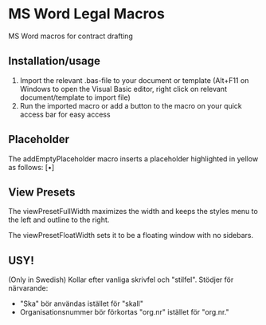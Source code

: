 # MS Word Legal Macros
MS Word macros for contract drafting

## Installation/usage
1. Import the relevant .bas-file to your document or template (Alt+F11 on Windows to open the Visual Basic editor, right click on relevant document/template to import file)
2. Run the imported macro or add a button to the macro on your quick access bar for easy access

## Placeholder
The addEmptyPlaceholder macro inserts a placeholder highlighted in yellow as follows: [•]

## View Presets
The viewPresetFullWidth maximizes the width and keeps the styles menu to the left and outline to the right.

The viewPresetFloatWidth sets it to be a floating window with no sidebars.

## USY!
(Only in Swedish)
Kollar efter vanliga skrivfel och "stilfel". Stödjer för närvarande:
* "Ska" bör användas istället för "skall"
* Organisationsnummer bör förkortas "org.nr" istället för "org.nr."
